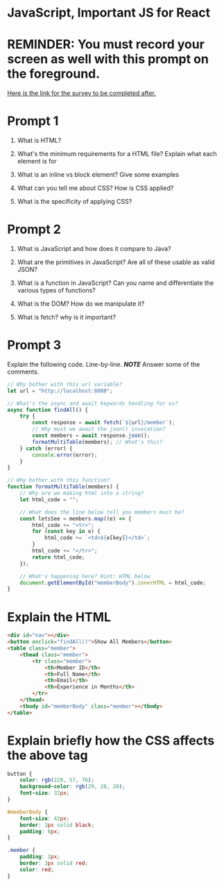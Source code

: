 # JavaScript, Important JS for React

# REMINDER: You must record your screen as well with this prompt on the foreground.

[Here is the link for the survey to be completed after.](https://forms.office.com/r/2ty04ksdbs)

# Prompt 1

1. What is HTML?

2. What's the minimum requirements for a HTML file? Explain what each element is for

3. What is an inline vs block element? Give some examples

4. What can you tell me about CSS? How is CSS applied?

5. What is the specificity of applying CSS? 

# Prompt 2

1. What is JavaScript and how does it compare to Java?

2. What are the primitives in JavaScript? Are all of these usable as valid JSON?

3. What is a function in JavaScript? Can you name and differentiate the various types of functions?

4. What is the DOM? How do we manipulate it?

5. What is fetch? why is it important?

# Prompt 3

Explain the following code. Line-by-line. **_NOTE_** Answer some of the comments.

```javascript
// Why bother with this url variable?
let url = "http://localhost:8080"; 

// What's the async and await keywords handling for us?
async function findAll() {
    try {
        const response = await fetch(`${url}/member`);
        // Why must we await the json() invocation?
        const members = await response.json(); 
        formatMultiTable(members); // What's this?
    } catch (error) {
        console.error(error);
    }
}

// Why bother with this function?
function formatMultiTable(members) {
    // Why are we making html into a string?
    let html_code = "";

    // What does the line below tell you members must be?
    const letsSee = members.map((e) => {
        html_code += "<tr>";
        for (const key in e) {
            html_code += `<td>${e[key]}</td>`;
        }
        html_code += "</tr>";
        return html_code;
    });

    // What's happening here? Hint: HTML below
    document.getElementById("memberBody").innerHTML = html_code;
}

```

# Explain the HTML

```html
<div id="nav"></div>
<button onclick="findAll()">Show All Members</button>
<table class="member">
    <thead class="member">
        <tr class="member">
            <th>Member ID</th>
            <th>Full Name</th>
            <th>Email</th>
            <th>Experience in Months</th>
        </tr>
    </thead>
    <tbody id="memberBody" class="member"></tbody>
</table>
```

# Explain briefly how the CSS affects the above tag

```css
button {
    color: rgb(220, 57, 76);
    background-color: rgb(29, 28, 28);
    font-size: 32px;
}

#memberBody {
    font-size: 42px;
    border: 2px solid black;
    padding: 8px;
}

.member {
    padding: 2px;
    border: 3px solid red;
    color: red;
}
```
